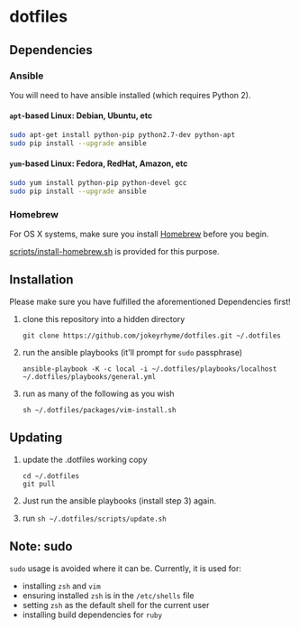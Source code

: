 # dotfiles

## Dependencies


### Ansible

You will need to have ansible installed (which requires Python 2).

#### `apt`-based Linux: Debian, Ubuntu, etc

```sh
sudo apt-get install python-pip python2.7-dev python-apt
sudo pip install --upgrade ansible
```

#### `yum`-based Linux: Fedora, RedHat, Amazon, etc

```sh
sudo yum install python-pip python-devel gcc
sudo pip install --upgrade ansible
```

### Homebrew

For OS X systems, make sure you install [Homebrew](http://brew.sh/) before you
begin.

[scripts/install-homebrew.sh](scripts/install-homebrew.sh) is provided for this
purpose.


## Installation

Please make sure you have fulfilled the aforementioned Dependencies
first!

1. clone this repository into a hidden directory

    ```
    git clone https://github.com/jokeyrhyme/dotfiles.git ~/.dotfiles
    ```

2. run the ansible playbooks (it'll prompt for `sudo` passphrase)

    ```
    ansible-playbook -K -c local -i ~/.dotfiles/playbooks/localhost ~/.dotfiles/playbooks/general.yml
    ```

3. run as many of the following as you wish

    ```
    sh ~/.dotfiles/packages/vim-install.sh
    ```

## Updating

1. update the .dotfiles working copy

    ```
    cd ~/.dotfiles
    git pull
    ```

2. Just run the ansible playbooks (install step 3) again.

3. run `sh ~/.dotfiles/scripts/update.sh`

## Note: sudo

`sudo` usage is avoided where it can be. Currently, it is used for:

- installing `zsh` and `vim`
- ensuring installed `zsh` is in the `/etc/shells` file
- setting `zsh` as the default shell for the current user
- installing build dependencies for `ruby`
